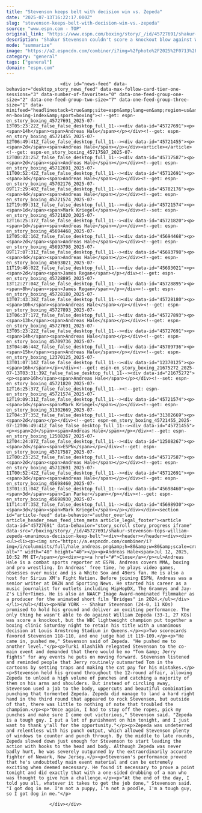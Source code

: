 ```yaml
---
title: "Stevenson keeps belt with decision win vs. Zepeda"
date: "2025-07-13T16:22:17.000Z"
slug: "stevenson-keeps-belt-with-decision-win-vs.-zepeda"
source: "www.espn.com - TOP"
original_link: "https://www.espn.com/boxing/story/_/id/45727691/shakur-stevenson-tops-william-zepeda-unanimous-decision-keep-belt"
description: "Shakur Stevenson couldn't score a knockout blow against William Zepeda but put together a boxing clinic to retain his WBC lightweight title with a unanimous decision Saturday night in Queens, N.Y."
mode: "summarize"
image: "https://a2.espncdn.com/combiner/i?img=%2Fphoto%2F2025%2F0713%2Fr1518368_1296x729_16%2D9.jpg"
category: "general"
tags: ["general"]
domain: "espn.com"
---
```

<div id="readability-page-1" class="page"><div id="pane-main" tabindex="-1">

                        <div id="news-feed" data-behavior="desktop_story_news_feed" data-max-follow-card-tier-one-sessions="3" data-number-of-favorites="0" data-one-feed-group-one-size="2" data-one-feed-group-two-size="7" data-one-feed-group-three-size="1" data-minifeed="headlinestack=true&amp;site=espn&amp;lang=en&amp;region=us&amp;pubkey=espn-en-boxing-index&amp;sport=boxing"><!--get: espn-en_story_boxing_45727691_2025-07-13T05:23:22Z_false_false_desktop_full_11--><div data-id="45727691"><p><span>14h</span><span>Andreas Hale</span></p></div><!--get: espn-en_story_boxing_45721455_2025-07-12T06:49:41Z_false_false_desktop_full_11--><div data-id="45721455"><p><span>2d</span><span>Andreas Hale</span></p></div><article></article><!--get: espn-en_story_boxing_45717587_2025-07-12T00:23:25Z_false_false_desktop_full_11--><div data-id="45717587"><p><span>2d</span><span>Andreas Hale</span></p></div><!--get: espn-en_story_boxing_45712691_2025-07-11T00:52:42Z_false_false_desktop_full_11--><div data-id="45712691"><p><span>3d</span><span>Andreas Hale</span></p></div><!--get: espn-en_story_boxing_45702176_2025-07-09T17:29:40Z_false_false_desktop_full_11--><div data-id="45702176"><p><span>4d</span><span>Andreas Hale</span></p></div><!--get: espn-en_story_boxing_45721574_2025-07-12T19:09:31Z_false_false_desktop_full_11--><div data-id="45721574"><p><span>1d</span><span>Mark Kriegel</span></p></div><!--set: espn-en_story_boxing_45721820_2025-07-12T16:25:37Z_false_false_desktop_full_11--><div data-id="45721820"><p><span>1d</span><span>Andreas Hale</span></p></div><!--get: espn-en_story_boxing_45694468_2025-07-12T05:02:16Z_false_false_desktop_full_11--><div data-id="45694468"><p><span>2d</span><span>Andreas Hale</span></p></div><!--get: espn-en_story_boxing_45693798_2025-07-09T17:07:31Z_false_false_desktop_full_11--><div data-id="45693798"><p><span>4d</span><span>Andreas Hale</span></p></div><!--get: espn-en_story_boxing_45693021_2025-07-11T19:46:02Z_false_false_desktop_full_11--><div data-id="45693021"><p><span>2d</span><span>James Regan</span></p></div><!--get: espn-en_story_boxing_45728895_2025-07-13T12:27:04Z_false_false_desktop_full_11--><div data-id="45728895"><p><span>8h</span><span>James Regan</span></p></div><!--get: espn-en_story_boxing_45728180_2025-07-13T07:43:38Z_false_false_desktop_full_11--><div data-id="45728180"><p><span>10h</span><span>Andreas Hale</span></p></div><!--get: espn-en_story_boxing_45727893_2025-07-13T06:37:17Z_false_false_desktop_full_11--><div data-id="45727893"><p><span>13h</span><span>Andreas Hale</span></p></div><!--get: espn-en_story_boxing_45727691_2025-07-13T05:23:22Z_false_false_desktop_full_11--><div data-id="45727691"><p><span>14h</span><span>Andreas Hale</span></p></div><!--get: espn-en_story_boxing_45709736_2025-07-13T04:46:44Z_false_false_desktop_full_11--><div data-id="45709736"><p><span>15h</span><span>Andreas Hale</span></p></div><!--get: espn-en_story_boxing_12370125_2025-07-13T01:07:14Z_false_false_desktop_full_11--><div data-id="12370125"><p><span>16h</span></p></div><!--get: espn-en_story_boxing_21675272_2025-07-13T03:31:39Z_false_false_desktop_full_11--><div data-id="21675272"><p><span>16h</span><span>Andreas Hale</span></p></div><!--set: espn-en_story_boxing_45721820_2025-07-12T16:25:37Z_false_false_desktop_full_11--><!--get: espn-en_story_boxing_45721574_2025-07-12T19:09:31Z_false_false_desktop_full_11--><div data-id="45721574"><p><span>1d</span><span>Mark Kriegel</span></p></div><!--get: espn-en_story_boxing_31302669_2025-07-12T04:37:35Z_false_false_desktop_full_11--><div data-id="31302669"><p><span>2d</span></p></div><!--get: espn-en_story_boxing_45721455_2025-07-12T06:49:41Z_false_false_desktop_full_11--><div data-id="45721455"><p><span>2d</span><span>Andreas Hale</span></p></div><!--get: espn-en_story_boxing_12508267_2025-07-12T04:24:07Z_false_false_desktop_full_11--><div data-id="12508267"><p><span>2d</span><span>ESPN</span></p></div><!--get: espn-en_story_boxing_45717587_2025-07-12T00:23:25Z_false_false_desktop_full_11--><div data-id="45717587"><p><span>2d</span><span>Andreas Hale</span></p></div><!--get: espn-en_story_boxing_45712691_2025-07-11T00:52:42Z_false_false_desktop_full_11--><div data-id="45712691"><p><span>3d</span><span>Andreas Hale</span></p></div><!--get: espn-en_story_boxing_45698460_2025-07-13T01:31:04Z_false_false_desktop_full_11--><div data-id="45698460"><p><span>3d</span><span>Ian Parker</span></p></div><!--get: espn-en_story_boxing_45698930_2025-07-11T14:47:35Z_false_false_desktop_full_11--><div data-id="45698930"><p><span>3d</span><span>Mark Kriegel</span></p></div></div><section id="article-feed" data-behavior="author_overlay article_header_news_feed_item_meta article_legal_footer"><article data-id="45727691" data-behavior="story_scroll story_progress iframe" data-src="/boxing/story/_/id/45727691/shakur-stevenson-tops-william-zepeda-unanimous-decision-keep-belt"><div><header></header><div><div><ul><li><p><img src="https://a.espncdn.com/combiner/i?img=/i/columnists/full/hale_andreas.png&amp;h=80&amp;w=80&amp;scale=crop" alt="" width="40" height="40"></p><p>Andreas Hale<span>Jul 12, 2025, 10:52 PM ET</span></p><div><p><a href="#">Close</a></p><ul>Andreas Hale is a combat sports reporter at ESPN. Andreas covers MMA, boxing and pro wrestling. In Andreas' free time, he plays video games, obsesses over music and is a White Sox and 49ers fan. He is also a host for Sirius XM's Fight Nation. Before joining ESPN, Andreas was a senior writer at DAZN and Sporting News. He started his career as a music journalist for outlets including HipHopDX, The Grammys and Jay-Z's Life+Times. He is also an NAACP Image Award-nominated filmmaker as a producer for the animated short film "Bridges" in 2024.</ul></div></li></ul></div><p>NEW YORK -- Shakur Stevenson (24-0, 11 KOs) promised to hold his ground and deliver an exciting performance. The only thing he wasn't able to do against William Zepeda (33-1, 27 KOs) was score a knockout, but the WBC lightweight champion put together a boxing clinic Saturday night to retain his title with a unanimous decision at Louis Armstrong Stadium in Queens.</p><p>Two scorecards favored Stevenson 118-110, and one judge had it 119-109.</p><p>"He came in, pushed me," Stevenson said of Zepeda. "He pushed me to another level."</p><p>Turki Alashikh relegated Stevenson to the co-main event and demanded that there would be no "Tom &amp; Jerry fights" for any events he puts on moving forward. Stevenson listened and reminded people that Jerry routinely outsmarted Tom in the cartoons by setting traps and making the cat pay for his mistakes.</p><p>Stevenson held his ground throughout the 12-round affair, allowing Zepeda to unload a high volume of punches and catching a majority of them on his arms and shoulders. But instead of circling away, Stevenson used a jab to the body, uppercuts and beautiful combination punching that tormented Zepeda. Zepeda did manage to land a hard right hand in the third round that appeared to rock Stevenson, but outside of that, there was little to nothing of note that troubled the champion.</p><p>"Once again, I had to stay off the ropes, pick my punches and make sure I come out victorious," Stevenson said. "Zepeda is a tough guy. I put a lot of punishment on him tonight, and I just want to thank y'all for the opportunity."</p><p>Zepeda was undeterred and relentless with his punch output, which allowed Stevenson plenty of windows to counter and punch through. By the middle to late rounds, Zepeda slowed down just enough for Stevenson to start leading the action with hooks to the head and body. Although Zepeda was never badly hurt, he was severely outgunned by the extraordinarily accurate fighter of Newark, New Jersey.</p><p>Stevenson's performance proved that he's undoubtedly main event material and can be extremely exciting when deemed necessary. He found it necessary to prove a point tonight and did exactly that with a one-sided drubbing of a man who was thought to give him a challenge.</p><p>"At the end of the day, I told you all, whatever it takes to get the job done," Stevenson said. "I got dog in me. I'm not a puppy, I'm not a poodle, I'm a tough guy, so I got dog in me."</p>
</div></div></article></section>

                        
                    </div></div>